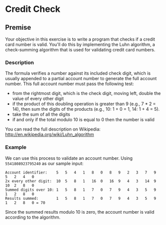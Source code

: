 # Credit Check

## Premise

Your objective in this exercise is to write a program that checks if a credit card number is valid. You'll do this by implementing the Luhn algorithm, a check-summing algorithm that is used for validating credit card numbers.


### Description

The formula verifies a number against its included check digit, which is usually appended to a partial account number to generate the full account number. This full account number must pass the following test:

* from the rightmost digit, which is the check digit, moving left, double the value of every other digit
* if the product of this doubling operation is greater than 9 (e.g., 7 * 2 = 14), then sum the digits of the products (e.g., 10: 1 + 0 = 1, 14: 1 + 4 = 5).
* take the sum of all the digits
* if and only if the total modulo 10 is equal to 0 then the number is valid

You can read the full description on Wikipedia: http://en.wikipedia.org/wiki/Luhn_algorithm


### Example

We can use this process to validate an account number. Using `5541808923795240` as our sample input:

```
Account identifier:    5   5   4   1   8   0   8   9   2   3   7   9   5   2   4   0
2x every other digit:  10  5   8   1   16  0   16  9   4   3   14  9   10  2   8   0
Summed digits over 10: 1   5   8   1   7   0   7   9   4   3   5   9   1   2   8   0
Results summed:        1   5   8   1   7   0   7   9   4   3   5   9   1   2   8   0 = 70
```

Since the summed results modulo 10 is zero, the account number is valid according to the algorithm.


